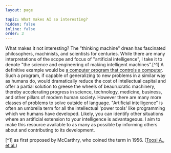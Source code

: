 ```yaml
---
layout: page

topic: What makes AI so interesting?
hidden: false
inline: false
order: 3
---
```


What makes it not interesting? The "thinking machine" drean has fascinated philosophers, machinists, and scientists for centuries. While there are many interpretations of the scope and focus of "artificial intelligence", I take it to denote "the science and engineering of making intelligent machines".[^1] A definitive example would be [a computer program that controls a computer](https://github.com/Limboid/computatrum). Such a program, if capable of generalizing to new problems in a similar way as humans do, would dramatically reduce the cost of intellectual capital and offer a partial solution to greese the wheels of beaurucratic machinery, thereby accelerating progress in science, technology, medicine, business, and other pillars of modern human society. However there are many more classes of problems to solve outside of language. "Artificial intelligence" is often an umbrella term for all the intellectual 'power tools' like programming which we humans have developed. Likely, you can identify other situations where an artificial extension to your intelligence is advantageous. I aim to make this resource available to as many as possible by informing others about and contributing to its development. 

[^1] as first proposed by McCarthry, who coined the term in 1956. ([Toosi A., et al.](https://arxiv.org/abs/2109.01517))